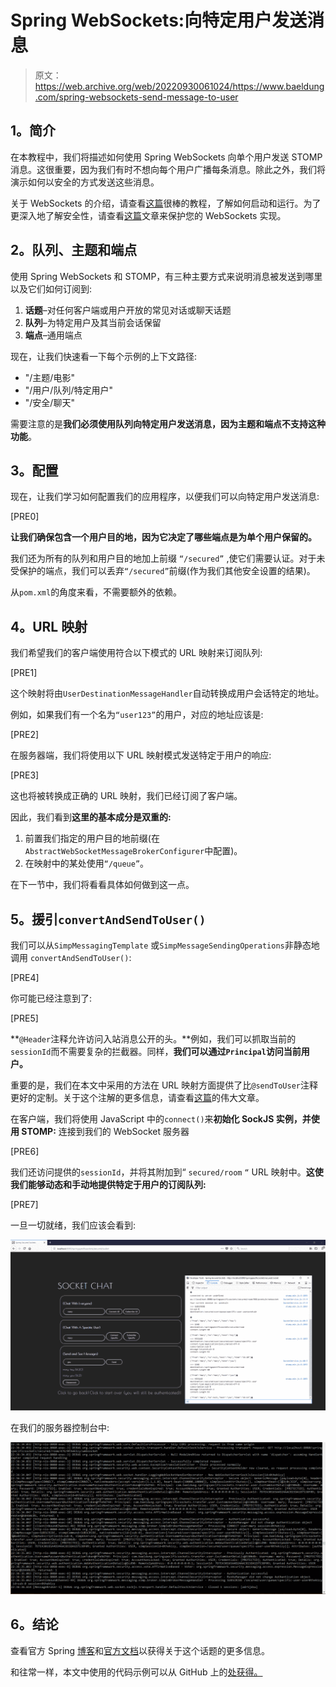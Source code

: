 # Spring WebSockets:向特定用户发送消息

> 原文：<https://web.archive.org/web/20220930061024/https://www.baeldung.com/spring-websockets-send-message-to-user>

## **1。简介**

在本教程中，我们将描述如何使用 Spring WebSockets 向单个用户发送 STOMP 消息。这很重要，因为我们有时不想向每个用户广播每条消息。除此之外，我们将演示如何以安全的方式发送这些消息。

关于 WebSockets 的介绍，请查看[这篇](/web/20220617075807/https://www.baeldung.com/websockets-spring)很棒的教程，了解如何启动和运行。为了更深入地了解安全性，请查看[这篇](/web/20220617075807/https://www.baeldung.com/spring-security-websockets)文章来保护您的 WebSockets 实现。

## **2。队列、主题和端点**

使用 Spring WebSockets 和 STOMP，有三种主要方式来说明消息被发送到哪里以及它们如何订阅到:

1.  **话题**–对任何客户端或用户开放的常见对话或聊天话题
2.  **队列**–为特定用户及其当前会话保留
3.  **端点**–通用端点

现在，让我们快速看一下每个示例的上下文路径:

*   "/主题/电影"
*   "/用户/队列/特定用户"
*   "/安全/聊天"

需要注意的是**我们必须使用队列向特定用户发送消息，因为主题和端点不支持这种功能**。

## **3。配置**

现在，让我们学习如何配置我们的应用程序，以便我们可以向特定用户发送消息:

[PRE0]

**让我们确保包含一个用户目的地，因为它决定了哪些端点是为单个用户保留的。**

我们还为所有的队列和用户目的地加上前缀 `“/secured”` ,使它们需要认证。对于未受保护的端点，我们可以丢弃`“/secured”`前缀(作为我们其他安全设置的结果)。

从`pom.xml`的角度来看，不需要额外的依赖。

## **4。URL 映射**

我们希望我们的客户端使用符合以下模式的 URL 映射来订阅队列:

[PRE1]

这个映射将由`UserDestinationMessageHandler`自动转换成用户会话特定的地址。

例如，如果我们有一个名为`“user123”`的用户，对应的地址应该是:

[PRE2]

在服务器端，我们将使用以下 URL 映射模式发送特定于用户的响应:

[PRE3]

这也将被转换成正确的 URL 映射，我们已经订阅了客户端。

因此，我们看到**这里的基本成分是双重的:**

1.  前置我们指定的用户目的地前缀(在`AbstractWebSocketMessageBrokerConfigurer`中配置)。
2.  在映射中的某处使用`“/queue”`。

在下一节中，我们将看看具体如何做到这一点。

## **5。援引`convertAndSendToUser()`**

我们可以从`SimpMessagingTemplate` 或`SimpMessageSendingOperations`非静态地调用 `convertAndSendToUser()`:

[PRE4]

你可能已经注意到了:

[PRE5]

**`@Header`注释允许访问入站消息公开的头。**例如，我们可以抓取当前的`sessionId`而不需要复杂的拦截器。同样，**我们可以通过`Principal`访问当前用户。**

重要的是，我们在本文中采用的方法在 URL 映射方面提供了比`@sendToUser`注释更好的定制。关于这个注解的更多信息，请查看[这篇](/web/20220617075807/https://www.baeldung.com/spring-websockets-sendtouser)的伟大文章。

在客户端，我们将使用 JavaScript 中的`connect()`来**初始化 SockJS 实例，并使用 STOMP:** 连接到我们的 WebSocket 服务器

[PRE6]

我们还访问提供的`sessionId`，并将其附加到“ `secured/room` `“` URL 映射中。**这使我们能够动态和手动地提供特定于用户的订阅队列:**

[PRE7]

一旦一切就绪，我们应该会看到:

[![Specific Sockets Specific](img/29ebfecb667be07aeb8e7bbd4b14fcae.png)](/web/20220617075807/https://www.baeldung.com/wp-content/uploads/2018/09/Specific-Sockets-Specific-1024x554.png)

在我们的服务器控制台中:

[![Specific Sockets Terminal](img/782177d9379f4253eba4da7e28181f45.png)](/web/20220617075807/https://www.baeldung.com/wp-content/uploads/2018/09/Specific-Sockets-Terminal-1024x494.png)

## **6。结论**

查看官方 Spring [博客](https://web.archive.org/web/20220617075807/https://assets.spring.io/wp/WebSocketBlogPost.html)和[官方文档](https://web.archive.org/web/20220617075807/https://docs.spring.io/spring-framework/docs/4.3.x/spring-framework-reference/html/websocket.html)以获得关于这个话题的更多信息。

和往常一样，本文中使用的代码示例可以从 GitHub 上的[处获得。](https://web.archive.org/web/20220617075807/https://github.com/eugenp/tutorials/tree/master/spring-security-modules/spring-security-web-sockets)